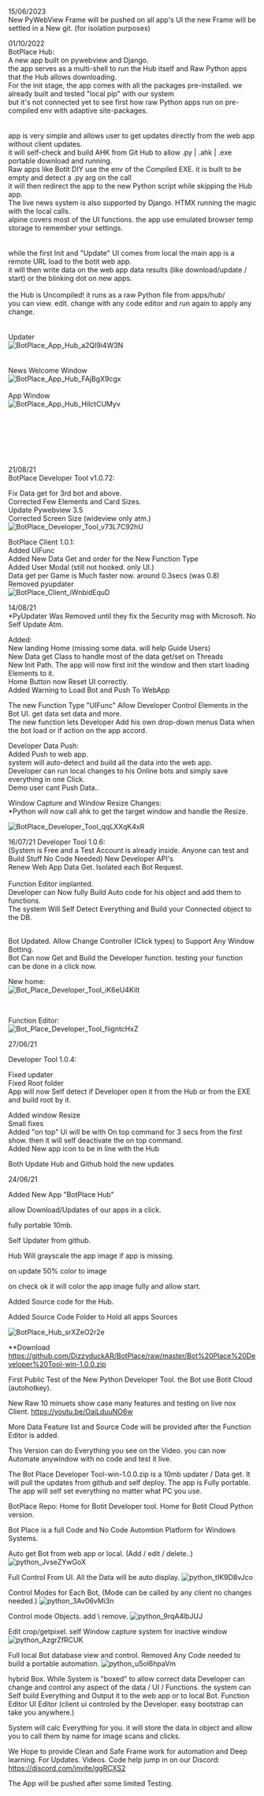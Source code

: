 15/06/2023<br>
New PyWebView Frame will be pushed on all app's UI
the new Frame will be settled in a New git. (for isolation purposes)



01/10/2022<br>
BotPlace Hub:<br>
A new app built on pywebview and Django.<br>
the app serves as a multi-shell to run the Hub itself and Raw Python apps that the Hub allows downloading.<br>
For the init stage, the app comes with all the packages pre-installed. we already built and tested "local pip" with our system<br>
but it's not connected yet to see first how raw Python apps run on pre-compiled env with adaptive site-packages.<br>
<br>
<br>
app is very simple and allows user to get updates directly from the web app without client updates.<br>
it will self-check and build AHK from Git Hub to allow .py | .ahk | .exe portable download and running.<br>
Raw apps like Botit DIY use the env of the Compiled EXE. it is built to be empty and detect a .py arg on the call<br>
it will then redirect the app to the new Python script while skipping the Hub app.<br>
The live news system is also supported by Django. HTMX running the magic with the local calls.<br>
alpine covers most of the UI functions. the app use emulated browser temp storage to remember your settings.<br>
<br>
<br>
while the first Init and "Update" UI comes from local the main app is a remote URL load to the botit web app.<br>
it will then write data on the web app data results (like download/update / start) or the blinking dot on new apps.<br>
<br>
the Hub is Uncompiled! it runs as a raw Python file from apps/hub/<br>
you can view. edit. change with any code editor and run again to apply any change.<br>
<br><br>
Updater
<br>
![BotPlace_App_Hub_a2QI9i4W3N](https://user-images.githubusercontent.com/52171360/193425678-bc892e4b-d43f-4b8f-b095-1160d1946a68.png)
<br>
<br><br>
News Welcome Window
<br>
![BotPlace_App_Hub_FAjBgX9cgx](https://user-images.githubusercontent.com/52171360/193425672-0185f81e-a735-4d63-a5d8-c9a98a6abf34.png)
<br><br>
App Window
<br>
![BotPlace_App_Hub_HilctCUMyv](https://user-images.githubusercontent.com/52171360/193425676-9cf1593c-d15a-46fc-9346-a446838dcc11.png)
<br><br><br><br><br><br><br> 

21/08/21<br>
BotPlace Developer Tool v1.0.72:<br>

Fix Data get for 3rd bot and above.<br>
Corrected Few Elements and Card Sizes.<br>
Update Pywebview 3.5<br>
Corrected Screen Size (wideview only atm.)<br>
![BotPlace_Developer_Tool_v73L7C92hU](https://user-images.githubusercontent.com/52171360/130320188-78354131-c9a2-4077-a4d9-6630b74bfefb.png)


BotPlace Client 1.0.1:<br>
Added UIFunc<br>
Added New Data Get and order for the New Function Type<br>
Added User Modal (still not hooked. only UI.)<br>
Data get per Game is Much faster now. around 0.3secs (was 0.8)<br>
Removed pyupdater<br>
![BotPlace_Client_iWnbidEquD](https://user-images.githubusercontent.com/52171360/130320191-b3bb1b25-726a-4664-a1ab-024236a19fc7.png)



14/08/21<br>
*PyUpdater Was Removed until they fix the Security msg with Microsoft. No Self Update Atm.<br>

Added:<br>
New landing Home (missing some data. will help Guide Users)<br>
New Data get Class to handle most of the data get/set on Threads<br>
New Init Path. The app will now first init the window and then start loading Elements to it.<br>
Home Button now Reset UI correctly.<br>
Added Warning to Load Bot and Push To WebApp<br>

The new Function Type "UIFunc" Allow Developer Control Elements in the Bot UI. get data set data and more.<br>
The new function lets Developer Add his own drop-down menus Data when the bot load or if action on the app accord. <br>

Developer Data Push:<br>
Added Push to web app.<br>
system will auto-detect and build all the data into the web app.<br>
Developer can run local changes to his Online bots and simply save everything in one Click.<br>
Demo user cant Push Data..<br>

Window Capture and Window Resize Changes:<br>
*Python will now call ahk to get the target window and handle the Resize.<br>

![BotPlace_Developer_Tool_qqLXXqK4xR](https://user-images.githubusercontent.com/52171360/129449241-141a040b-41dc-4322-a463-660d3d048db7.png)

16/07/21
Developer Tool 1.0.6:<br>
(System is Free and a Test Account is already inside. Anyone can test and Build Stuff No Code Needed)
New Developer API's<br>
Renew Web App Data Get. Isolated each Bot Request.<br>
<br>
Function Editor implanted.<br>
Developer can Now fully Build Auto code for his object and add them to functions.<br>
The system Will Self Detect Everything and Build your Connected object to the DB.<br>

<br>
Bot Updated. Allow Change Controller (Click types) to Support Any Window Botting.<br>
Bot Can now Get and Build the Developer function. testing your function can be done in a click now.

New home:<br>
![Bot_Place_Developer_Tool_iK6eU4Kilt](https://user-images.githubusercontent.com/52171360/125932391-0dfe8c0d-4fd1-49ab-93b7-85e13b3d4c09.png)

<br>

Function Editor:<br>
![Bot_Place_Developer_Tool_fiigntcHxZ](https://user-images.githubusercontent.com/52171360/125932396-2568a1de-fb2c-4694-814b-56f2dfa18b3c.png)


27/06/21

Developer Tool 1.0.4:

Fixed updater <br>
Fixed Root folder <br>
App will now Self detect if Developer open it from the Hub or from the EXE and build root by it. <br>

Added window Resize <br>
Small fixes<br>
Added "on top" Ui will be with On top command for 3 secs from the first show. then it will self deactivate the on top command.<br>
Added New app icon to be in line with the Hub<br>


Both Update Hub and Github hold the new updates


24/06/21<br>

Added New App "BotPlace Hub"

allow Download/Updates of our apps in a click.

fully portable 10mb.

Self Updater from github.

Hub Will grayscale the app image if app is missing.

on update 50% color to image

on check ok it will color the app image fully and allow start.



Added Source code for the Hub.

Added Source Code Folder to Hold all apps Sources

![BotPlace_Hub_srXZeO2r2e](https://user-images.githubusercontent.com/52171360/123235235-8663d200-d490-11eb-8581-3b34a7aa58df.png)


**Download
https://github.com/DizzyduckAR/BotPlace/raw/master/Bot%20Place%20Developer%20Tool-win-1.0.0.zip


First Public Test of the New Python Developer Tool.
the Bot use Botit Cloud (autohotkey).

New Raw 10 minuets show case many features and testing on live nox Client.
https://youtu.be/OaiLduuNO6w

More Data Feature list and Source Code will be provided after the Function Editor is added.

This Version can do Everything you see on the Video. you can now Automate anywindow with no code and test it live.


The Bot Place Developer Tool-win-1.0.0.zip is a 10mb updater / Data get.
It will pull the updates from github and self deploy.
The app is Fully portable.
The app will self set everything no matter what PC you use.


BotPlace Repo:
Home for Botit Developer tool.
Home for Botit Cloud Python version.

Bot Place is a full Code and No Code Automtion Platform for Windows Systems.

Auto get Bot from web app or local. (Add / edit / delete..)
![python_JvseZYwGoX](https://user-images.githubusercontent.com/52171360/119627821-35bb7380-be15-11eb-87b1-1b3d967dec38.png)

Full Control From UI. All the Data will be auto display.
![python_tIK9D8vJco](https://user-images.githubusercontent.com/52171360/119627832-381dcd80-be15-11eb-9978-aff779db5c39.png)

Control Modes for Each Bot, (Mode can be called by any client no changes needed.)
![python_3Av06vMi3n](https://user-images.githubusercontent.com/52171360/119627844-39e79100-be15-11eb-8f77-c1bc4e6d11cd.png)

Control mode Objects. add \ remove.
![python_9rqA4lbJUJ](https://user-images.githubusercontent.com/52171360/119627854-3bb15480-be15-11eb-9c6b-93bef11167e1.png)

Edit crop/getpixel. self Window capture system for inactive window
![python_AzgrZfRCUK](https://user-images.githubusercontent.com/52171360/119627857-3d7b1800-be15-11eb-8f73-ca3c11685b1b.png)

Full local Bot database view and control. Removed Any Code needed to build a portable automation.
![python_u5ol6hpaVm](https://user-images.githubusercontent.com/52171360/119627865-3f44db80-be15-11eb-8d56-e03916da055e.png)

hybrid Box. While System is "boxed" to allow correct data Developer can change and control any aspect of the data / UI / Functions.
the system can Self build Everything and Output it to the web app or to local Bot.
Function Editor
UI Editor (client ui controled by the Developer. easy bootstrap can take you anywhere.)


System will calc Everything for you. it will store the data in object and allow you to call them by name for image scans and clicks.

We Hope to provide Clean and Safe Frame work for automation and Deep learning.
For Updates. Videos. Code help jump in on our Discord:
https://discord.com/invite/ggRCXS2

The App will be pushed after some limited Testing.
